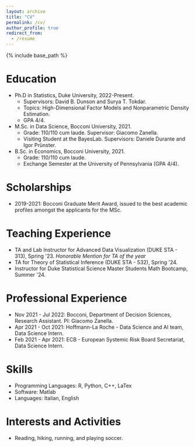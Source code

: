 ```yaml
---
layout: archive
title: "CV"
permalink: /cv/
author_profile: true
redirect_from:
  - /resume
---
```


{% include base_path %}

Education
======
* Ph.D in Statistics, Duke University, 2022-Present.
  * Supervisors: David B. Dunson and Surya T. Tokdar. 
  * Topics: High-Dimensional Factor Models and Nonparametric Density Estimation.
  * GPA 4/4.
* M.Sc. in Data Science, Bocconi University, 2021.
  * Grade: 110/110 cum laude. Supervisor: Giacomo Zanella.
  * Visiting Student at the BayesLab. Supervisors: Daniele Durante and Igor Prünster.
* B.Sc. in Economics, Bocconi University, 2021.
  * Grade: 110/110 cum laude. 
  * Exchange Semester at the University of Pennsylvania (GPA 4/4).

Scholarships
======
* 2019-2021: Bocconi Graduate Merit Award, issued to the best academic profiles amongst the applicants for the MSc. 


Teaching Experience
======
* TA and Lab Instructor for Advanced Data Visualization (DUKE STA - 313), Spring '23. *Honorable Mention for TA of the year*
* TA for Theory of Statistical Inference (DUKE STA - 532), Spring '24.
* Instructor for Duke Statistical Science Master Students Math Bootcamp, Summer '24.


Professional Experience
======
* Nov 2021 - Jul 2022: Bocconi, Department of Decision Sciences, Research Assistant. PI: Giacomo Zanella.
* Apr 2021 - Oct 2021: Hoffmann-La Roche - Data Science and AI team, Data Science Intern.
* Feb 2021 - Apr 2021: ECB - European Systemic Risk Board Secretariat, Data Science Intern.

  
Skills
======
* Programming Languages: R, Python, C++, LaTex
* Software: Matlab
* Languages: Italian, English 

Interests and Activities
======
* Reading, hiking, running, and playing soccer.
